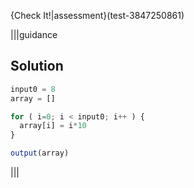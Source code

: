 {Check It!|assessment}(test-3847250861)

|||guidance
## Solution
```javascript
input0 = 8
array = []

for ( i=0; i < input0; i++ ) {
  array[i] = i*10
}

output(array)
```
|||